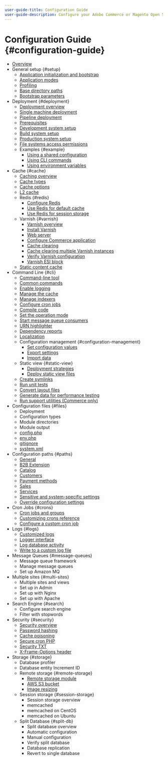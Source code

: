 ```yaml
---
user-guide-title: Configuration Guide
user-guide-description: Configure your Adobe Commerce or Magento Open Source application features and services.
---
```


# Configuration Guide {#configuration-guide}

- [Overview](overview.md)
- General setup {#setup}
  - [Application initialization and bootstrap](bootstrap/overview.md)
  - [Application modes](bootstrap/application-modes.md)
  - [Profiling](bootstrap/mage-profiler.md)
  - [Base directory paths](bootstrap/mage-directory.md)
  - [Bootstrap parameters](bootstrap/set-parameters.md)
- Deployment {#deployment}
  - [Deployment overview](deployment/overview.md)
  - [Single machine deployment](deployment/single-machine.md)
  - [Pipeline deployment](deployment/technical-details.md)
  - [Prerequisites](deployment/prerequisites.md)
  - [Development system setup](deployment/development-system.md)
  - [Build system setup](deployment/build-system.md)
  - [Production system setup](deployment/production-system.md)
  - [File systems access permissions](deployment/file-system-permissions.md)
  - Examples {#example}
    - [Using a shared configuration](deployment/example-shared-configuration.md)
    - [Using CLI commands](deployment/example-using-cli.md)
    - [Using environment variables](deployment/example-environment-variables.md)
- Cache {#cache}
  - [Caching overview](cache/caching-overview.md)
  - [Cache types](cache/cache-types.md)
  - [Cache options](cache/cache-options.md)
  - [L2 cache](cache/two-level-cache.md)
  - Redis {#redis}
    - [Configure Redis](cache/config-redis.md)
    - [Use Redis for default cache](cache/redis-pg-cache.md)
    - [Use Redis for session storage](cache/redis-session.md)
  - Varnish {#varnish}
    - [Varnish overview](cache/config-varnish.md)
    - [Install Varnish](cache/config-varnish-install.md)
    - [Web server](cache/config-varnish-configure.md)
    - [Configure Commerce application](cache/config-varnish-magento.md)
    - [Cache clearing](cache/use-varnish-cache.md)
    - [Cache clearing multiple Varnish instances](cache/use-multiple-varnish-cache.md)
    - [Verify Varnish configuration](cache/config-varnish-final.md)
    - [Varnish ESI block](cache/use-varnish-esi.md)
  - [Static content cache](cache/static-content-signing.md)
- Command Line {#cli}
  - [Command-line tool](cli/config-cli.md)
  - [Common commands](cli/common-cli-commands.md)
  - [Enable logging](cli/enable-logging.md)
  - [Manage the cache](cli/manage-cache.md)
  - [Manage indexers](cli/manage-indexers.md)
  - [Configure cron jobs](cli/configure-cron-jobs.md)
  - [Compile code](cli/code-compiler.md)
  - [Set the operation mode](cli/set-mode.md)
  - [Start message queue consumers](cli/start-message-queues.md)
  - [URN highlighter](cli/urn-highlighter.md)
  - [Dependency reports](cli/dependency-reports.md)
  - [Localization](cli/localization.md)
  - Configuration management {#configuration-management}
    - [Set configuration values](cli/set-configuration-values.md)
    - [Export settings](cli/export-configuration.md)
    - [Import data](cli/import-configuration.md)
  - Static view {#static-view}
    - [Deployment strategies](cli/static-view-file-strategy.md)
    - [Deploy static view files](cli/static-view-file-deployment.md)
  - [Create symlinks](cli/create-symlinks.md)
  - [Run unit tests](cli/unit-tests.md)
  - [Convert layout files](cli/convert-layout-files.md)
  - [Generate data for performance testing](cli/generate-data.md)
  - [Run support utilities (Commerce only)](cli/run-support-utilities.md)
- Configuration files {#files}
  - Deployment
  - Configuration types
  - Module directories
  - Module output
  - [config.php](reference/config-reference-configphp.md)
  - [env.php](reference/config-reference-envphp.md)
  - [gitignore](reference/config-reference-gitignore.md)
  - [system.xml](reference/config-reference-systemxml.md)
- Configuration paths {#paths}
  - [General](reference/config-reference-general.md)
  - [B2B Extension](reference/config-reference-b2b.md)
  - [Catalog](reference/config-reference-catalog.md)
  - [Customers](reference/config-reference-customers.md)
  - [Payment methods](reference/config-reference-payment.md)
  - [Sales](reference/config-reference-sales.md)
  - [Services](reference/config-reference-services.md)
  - [Sensitive and system-specific settings](reference/config-reference-sens.md)
  - [Override configuration settings](reference/override-config-settings.md)
- Cron Jobs {#crons}
  - [Cron jobs and groups](cron/custom-cron.md)
  - [Customizing crons reference](cron/custom-cron-ref.md)
  - [Configure a custom cron job](cron/custom-cron-tut.md)
- Logs {#logs}
  - [Customized logs](logs/overview.md)
  - [Logger interface](logs/logger-interface.md)
  - [Log database activity](logs/database-activity.md)
  - [Write to a custom log file](logs/custom-log-files.md)
- Message Queues {#message-queues}
  - Message queue framework
  - Manage message queues
  - Set up Amazon MQ
- Multiple sites {#multi-sites}
  - Multiple sites and views
  - Set up in Admin
  - Set up with Nginx
  - Set up with Apache
- Search Engine {#search}
  - Configure search engine
  - Filter with stopwords
- Security {#security}
  - [Security overview](security/overview.md)
  - [Password hashing](security/hashing.md)
  - [Cache poisoning](security/cache-poisoning.md)
  - [Secure cron PHP](security/secure-cron-php.md)
  - [Security TXT](security/security-txt.md)
  - [X-Frame-Options header](security/xframe-options.md)
- Storage {#storage}
  - Database profiler
  - Database entity Increment ID
  - Remote storage {#remote-storage}
    - [Remote storage module](remote-storage/remote-storage.md)
    - [AWS S3 bucket](remote-storage/remote-storage-aws-s3.md)
    - [Image resizing](remote-storage/remote-storage-image-resize.md)
  - Session storage {#session-storage}
    - Session storage overview
    - memcached
    - memcached on CentOS
    - memcached on Ubuntu
  - Split Database {#split-db}
    - Split database overview
    - Automatic configuration
    - Manual configuration
    - Verify split database
    - Database replication
    - Revert to single database
